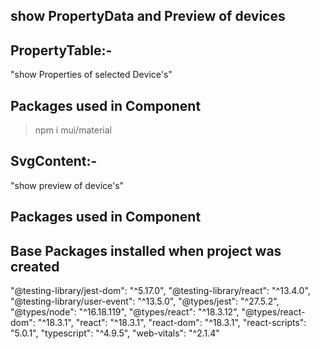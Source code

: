 ## show PropertyData and Preview of devices 

## PropertyTable:-
"show Properties of selected Device's"
## Packages used in Component
>npm i mui/material

## SvgContent:-
"show preview of device's"
## Packages used in Component


## Base Packages installed when project was created 
"@testing-library/jest-dom": "^5.17.0",
"@testing-library/react": "^13.4.0",
"@testing-library/user-event": "^13.5.0",
"@types/jest": "^27.5.2",
"@types/node": "^16.18.119",
"@types/react": "^18.3.12",
"@types/react-dom": "^18.3.1",
"react": "^18.3.1",
"react-dom": "^18.3.1",
"react-scripts": "5.0.1",
"typescript": "^4.9.5",
"web-vitals": "^2.1.4"
